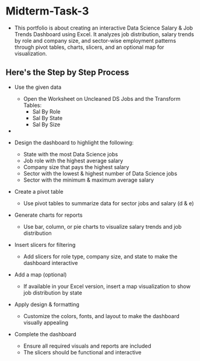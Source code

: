 # Midterm-Task-3
- This portfolio is about creating an interactive Data Science Salary & Job Trends Dashboard using Excel. It analyzes job distribution, salary trends by role and company size, and sector-wise employment patterns through pivot tables, charts, slicers, and an optional map for visualization.
## Here's the Step by Step Process
- Use the given data  
   - Open the Worksheet on Uncleaned DS Jobs and the Transform Tables:  
     - Sal By Role  
     - Sal By State  
     - Sal By Size
-
-  Design the dashboard to highlight the following:  
   - State with the most Data Science jobs  
   - Job role with the highest average salary  
   - Company size that pays the highest salary  
   - Sector with the lowest & highest number of Data Science jobs  
   - Sector with the minimum & maximum average salary  

- Create a pivot table  
   - Use pivot tables to summarize data for sector jobs and salary (d & e) 

- Generate charts for reports  
   - Use bar, column, or pie charts to visualize salary trends and job distribution  

- Insert slicers for filtering  
   - Add slicers for role type, company size, and state to make the dashboard interactive  

- Add a map (optional)  
   - If available in your Excel version, insert a map visualization to show job distribution by state  

- Apply design & formatting  
   - Customize the colors, fonts, and layout to make the dashboard visually appealing  

- Complete the dashboard  
   - Ensure all required visuals and reports are included  
   - The slicers should be functional and interactive

